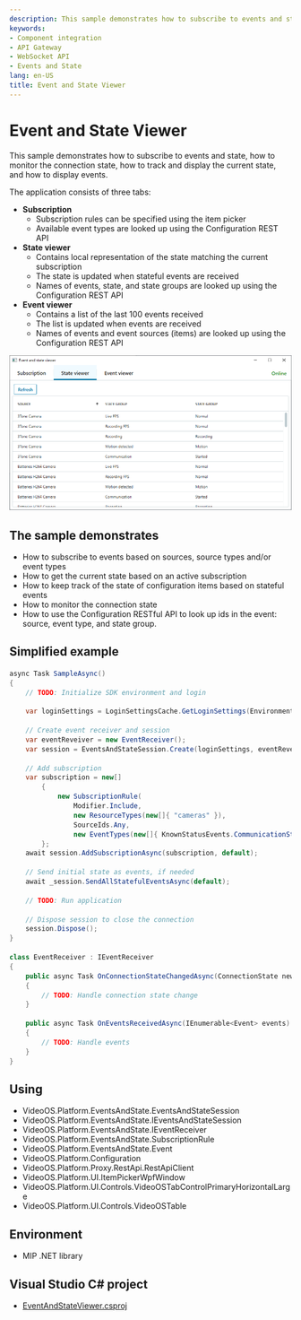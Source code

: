 ```yaml
---
description: This sample demonstrates how to subscribe to events and state, how to monitor the connection state, how to track and display the current state, and how to display events.
keywords:
- Component integration
- API Gateway
- WebSocket API
- Events and State
lang: en-US
title: Event and State Viewer
---
```


# Event and State Viewer

This sample demonstrates how to subscribe to events and state,
how to monitor the connection state, how to track and display the
current state, and how to display events.

The application consists of three tabs:

- **Subscription**
  - Subscription rules can be specified using the item picker
  - Available event types are looked up using the Configuration REST API
- **State viewer**
  - Contains local representation of the state matching the current subscription
  - The state is updated when stateful events are received
  - Names of events, state, and state groups are looked up using the Configuration REST API
- **Event viewer**
  - Contains a list of the last 100 events received
  - The list is updated when events are received
  - Names of events and event sources (items) are looked up using the Configuration REST API

![Event and State Viewer](EventAndStateViewer.png)

## The sample demonstrates

- How to subscribe to events based on sources, source types and/or event types
- How to get the current state based on an active subscription
- How to keep track of the state of configuration items based on stateful events
- How to monitor the connection state
- How to use the Configuration RESTful API to look up ids in the event: source, event type, and state group.

## Simplified example

```cs
async Task SampleAsync()
{
    // TODO: Initialize SDK environment and login

    var loginSettings = LoginSettingsCache.GetLoginSettings(EnvironmentManager.Instance.MasterSite);

    // Create event receiver and session
    var eventReveiver = new EventReceiver();
    var session = EventsAndStateSession.Create(loginSettings, eventReveiver);

    // Add subscription
    var subscription = new[]
        {
            new SubscriptionRule(
                Modifier.Include,
                new ResourceTypes(new[]{ "cameras" }),
                SourceIds.Any,
                new EventTypes(new[]{ KnownStatusEvents.CommunicationStarted, KnownStatusEvents.CommunicationStopped }))
        };
    await session.AddSubscriptionAsync(subscription, default);

    // Send initial state as events, if needed
    await _session.SendAllStatefulEventsAsync(default);

    // TODO: Run application

    // Dispose session to close the connection
    session.Dispose();
}

class EventReceiver : IEventReceiver
{
    public async Task OnConnectionStateChangedAsync(ConnectionState newState)
    {
        // TODO: Handle connection state change
    }

    public async Task OnEventsReceivedAsync(IEnumerable<Event> events)
    {
        // TODO: Handle events
    }
}
```

## Using

- VideoOS.Platform.EventsAndState.EventsAndStateSession
- VideoOS.Platform.EventsAndState.IEventsAndStateSession
- VideoOS.Platform.EventsAndState.IEventReceiver
- VideoOS.Platform.EventsAndState.SubscriptionRule
- VideoOS.Platform.EventsAndState.Event
- VideoOS.Platform.Configuration
- VideoOS.Platform.Proxy.RestApi.RestApiClient
- VideoOS.Platform.UI.ItemPickerWpfWindow
- VideoOS.Platform.UI.Controls.VideoOSTabControlPrimaryHorizontalLarge
- VideoOS.Platform.UI.Controls.VideoOSTable

## Environment

- MIP .NET library

## Visual Studio C\# project

- [EventAndStateViewer.csproj](javascript:clone('https://github.com/milestonesys/mipsdk-samples-component','src/ComponentSamples.sln');)
